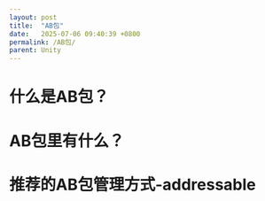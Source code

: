 ```yaml
---
layout: post
title:  "AB包"
date:   2025-07-06 09:40:39 +0800
permalink: /AB包/
parent: Unity
---
```


# 什么是AB包？
# AB包里有什么？
# 推荐的AB包管理方式-addressable